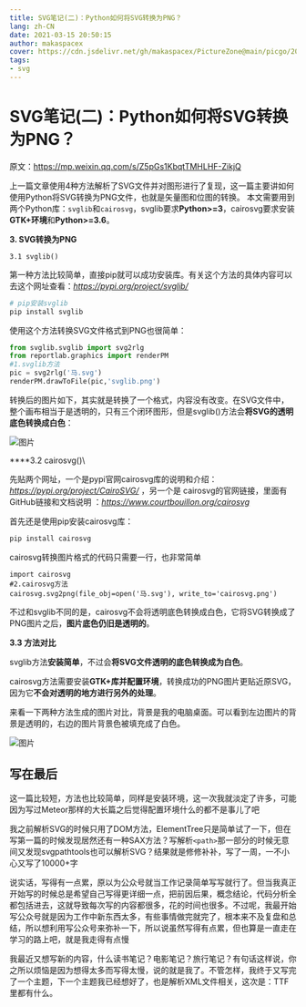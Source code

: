 ```yaml
---
title: SVG笔记(二)：Python如何将SVG转换为PNG？
lang: zh-CN
date: 2021-03-15 20:50:15
author: makaspacex
cover: https://cdn.jsdelivr.net/gh/makaspacex/PictureZone@main/picgo/202405150850985.webp
tags:
- svg
---
```

# SVG笔记(二)：Python如何将SVG转换为PNG？
原文：https://mp.weixin.qq.com/s/Z5pGs1KbqtTMHLHF-ZikjQ

上一篇文章使用4种方法解析了SVG文件并对图形进行了复现，这一篇主要讲如何使用Python将SVG转换为PNG文件，也就是矢量图和位图的转换。
本文需要用到两个Python库：`svglib`和`cairosvg`，svglib要求**Python>=3**，cairosvg要求安装**GTK+环境**和**Python>=3.6**。

**3. SVG转换为PNG**

`3.1 svglib()`

第一种方法比较简单，直接pip就可以成功安装库。有关这个方法的具体内容可以去这个网址查看：*https://pypi.org/project/svglib/*

```bash
# pip安装svglib
pip install svglib
```

使用这个方法转换SVG文件格式到PNG也很简单：

```python
from svglib.svglib import svg2rlg
from reportlab.graphics import renderPM
#1.svglib方法
pic = svg2rlg('马.svg')
renderPM.drawToFile(pic,'svglib.png')
```

转换后的图片如下，其实就是转换了一个格式，内容没有改变。在SVG文件中，整个画布相当于是透明的，只有三个闭环图形，但是svglib()方法会**将SVG的透明底色转换成白色**：

![图片](https://cdn.jsdelivr.net/gh/makaspacex/PictureZone@main/picgo/202405150850985.webp)

***\*3.2 cairosvg()\

先贴两个网址，一个是pypi官网cairosvg库的说明和介绍：*https://pypi.org/project/CairoSVG/* ，另一个是 cairosvg的官网链接，里面有GitHub链接和文档说明 ：*https://www.courtbouillon.org/cairosvg*

首先还是使用pip安装cairosvg库：

```bash
pip install cairosvg
```

cairosvg转换图片格式的代码只需要一行，也非常简单

```
import cairosvg
#2.cairosvg方法
cairosvg.svg2png(file_obj=open('马.svg'), write_to='cairosvg.png')
```

不过和svglib不同的是，cairosvg不会将透明底色转换成白色，它将SVG转换成了PNG图片之后，**图片底色仍旧是透明的**。

**3.3 方法对比**

svglib方法**安装简单**，不过会**将SVG文件透明的底色转换成为白色**。

cairosvg方法需要安装**GTK+库并配置环境**，转换成功的PNG图片更贴近原SVG，因为它**不会对透明的地方进行另外的处理**。

来看一下两种方法生成的图片对比，背景是我的电脑桌面。可以看到左边图片的背景是透明的，右边的图片背景色被填充成了白色。

![图片](https://cdn.jsdelivr.net/gh/makaspacex/PictureZone@main/picgo/202405150852427.webp)

## 写在最后

这一篇比较短，方法也比较简单，同样是安装环境，这一次我就淡定了许多，可能因为写过Meteor那样的大长篇之后觉得配置环境什么的都不是事儿了吧

我之前解析SVG的时候只用了DOM方法，ElementTree只是简单试了一下，但在写第一篇的时候发现居然还有一种SAX方法？写解析`<path>`那一部分的时候无意间又发现svgpathtools也可以解析SVG？结果就是修修补补，写了一周，一不小心又写了10000+字

说实话，写得有一点累，原以为公众号就当工作记录简单写写就行了。但当我真正开始写的时候总是希望自己写得更详细一点，把前因后果，概念结论，代码分析全都包括进去，这就导致每次写的内容都很多，花的时间也很多。不过呢，我最开始写公众号就是因为工作中新东西太多，有些事情做完就完了，根本来不及复盘和总结，所以想利用写公众号来弥补一下，所以说虽然写得有点累，但也算是一直走在学习的路上吧，就是我走得有点慢

我最近又想写新的内容，什么读书笔记？电影笔记？旅行笔记？有句话这样说，你之所以烦恼是因为想得太多而写得太慢，说的就是我了。不管怎样，我终于又写完了一个主题，下一个主题我已经想好了，也是解析XML文件相关，这次是：TTF里都有什么。

